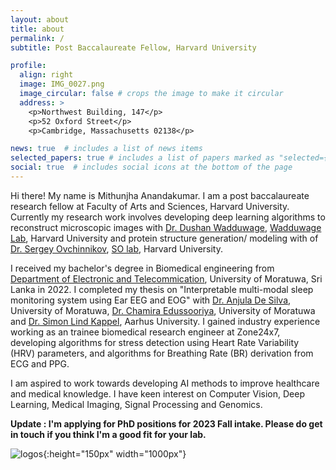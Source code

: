 ```yaml
---
layout: about
title: about
permalink: /
subtitle: Post Baccalaureate Fellow, Harvard University

profile:
  align: right
  image: IMG_0027.png
  image_circular: false # crops the image to make it circular
  address: >
    <p>Northwest Building, 147</p>
    <p>52 Oxford Street</p>
    <p>Cambridge, Massachusetts 02138</p>

news: true  # includes a list of news items
selected_papers: true # includes a list of papers marked as "selected={true}"
social: true  # includes social icons at the bottom of the page
---
```


Hi there! My name is Mithunjha Anandakumar. I am a post baccalaureate research fellow at Faculty of Arts and Sciences, Harvard University. Currently my research work involves developing deep learning algorithms to reconstruct microscopic images with [Dr. Dushan Wadduwage](https://centerforadvancedimaging.harvard.edu/people/dushan-wadduwage-phd), [Wadduwage Lab](https://wadduwagelab.com/), Harvard University and protein structure generation/ modeling with of [Dr. Sergey Ovchinnikov](https://scholar.google.com/citations?user=8KJ9gf4AAAAJ&hl=en), [SO lab](https://site.solab.org/home), Harvard University. 

I received my bachelor's degree in Biomedical engineering from [Department of Electronic and Telecommication](https://ent.uom.lk/), University of Moratuwa, Sri Lanka in 2022. I completed my thesis on "Interpretable multi-modal sleep monitoring system using Ear EEG and EOG" with [Dr. Anjula De Silva](https://ent.uom.lk/team/dr-anjula-de-silva/), University of Moratuwa, [Dr. Chamira Edussooriya](https://ent.uom.lk/team/dr-chamira-u-s-edussooriya/), University of Moratuwa and [Dr. Simon Lind Kappel](https://pure.au.dk/portal/en/persons/simon-lind-kappel(ac38d32d-9622-4bf6-9103-1d9225c5322c).html), Aarhus University. I gained industry experience working as an trainee biomedical research engineer at Zone24x7, developing algorithms for stress detection using Heart Rate Variability (HRV) parameters, and algorithms for Breathing Rate (BR) derivation from ECG and PPG.

I am aspired to work towards developing AI methods to improve healthcare and medical knowledge. I have keen interest on Computer Vision, Deep Learning, Medical Imaging, Signal Processing and Genomics.

**Update : I'm applying for PhD positions for 2023 Fall intake. Please do get in touch if you think I'm a good fit for your lab.**

![logos](https://user-images.githubusercontent.com/67052077/194714488-708441f3-90d1-416f-9b3e-542ab6d75801.png){:height="150px" width="1000px"}
<!-- <img src="assets/img/logos.png" width="200"> -->


